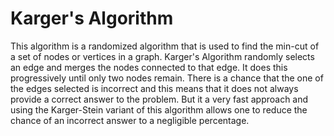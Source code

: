 # Karger's Algorithm

This algorithm is a randomized algorithm that is used to find the min-cut of a set of nodes or vertices in a graph. Karger's Algorithm randomly selects an edge and merges the nodes connected to that edge. It does this progressively until only two nodes remain. There is a chance that the one of the edges selected is incorrect and this means that it does not always provide a correct answer to the problem. But it a very fast approach and using the Karger-Stein variant of this algorithm allows one to reduce the chance of an incorrect answer to a negligible percentage. 